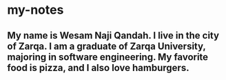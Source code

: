 # my-notes
## My name is Wesam Naji Qandah. I live in the city of Zarqa. I am a graduate of Zarqa University, majoring in software engineering. My favorite food is pizza, and I also love hamburgers.
